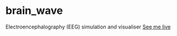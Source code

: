 # brain_wave
Electroencephalography (EEG) simulation and visualiser
[See me live](https://freddywordingham.github.io/brain_wave/ "Brain Wave")
